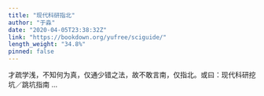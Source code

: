 ```yaml
---
title: "现代科研指北"
author: "于淼"
date: "2020-04-05T23:38:32Z"
link: "https://bookdown.org/yufree/sciguide/"
length_weight: "34.8%"
pinned: false
---
```


才疏学浅，不知何为真，仅通少错之法，故不敢言南，仅指北。或曰：现代科研挖坑／跳坑指南 ...
